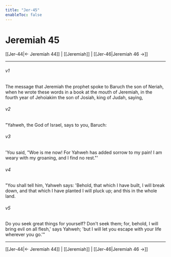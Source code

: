 ```yaml
---
title: "Jer-45"
enableToc: false
---
```

# Jeremiah 45

[[Jer-44|← Jeremiah 44]] | [[Jeremiah]] | [[Jer-46|Jeremiah 46 →]]
***



###### v1 
The message that Jeremiah the prophet spoke to Baruch the son of Neriah, when he wrote these words in a book at the mouth of Jeremiah, in the fourth year of Jehoiakim the son of Josiah, king of Judah, saying, 

###### v2 
"Yahweh, the God of Israel, says to you, Baruch: 

###### v3 
'You said, "Woe is me now! For Yahweh has added sorrow to my pain! I am weary with my groaning, and I find no rest."' 

###### v4 
"You shall tell him, Yahweh says: 'Behold, that which I have built, I will break down, and that which I have planted I will pluck up; and this in the whole land. 

###### v5 
Do you seek great things for yourself? Don't seek them; for, behold, I will bring evil on all flesh,' says Yahweh; 'but I will let you escape with your life wherever you go.'"

***
[[Jer-44|← Jeremiah 44]] | [[Jeremiah]] | [[Jer-46|Jeremiah 46 →]]
